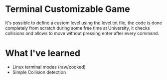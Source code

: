 # Terminal Customizable Game
It's possible to define a custom level using the level.txt file, the code is done completely from scratch during some free time at University, it checks collisions and allows to move without pressing enter after every command.

# What I've learned
  * Linux terminal modes (raw/cooked)
  * Simple Collision detection
